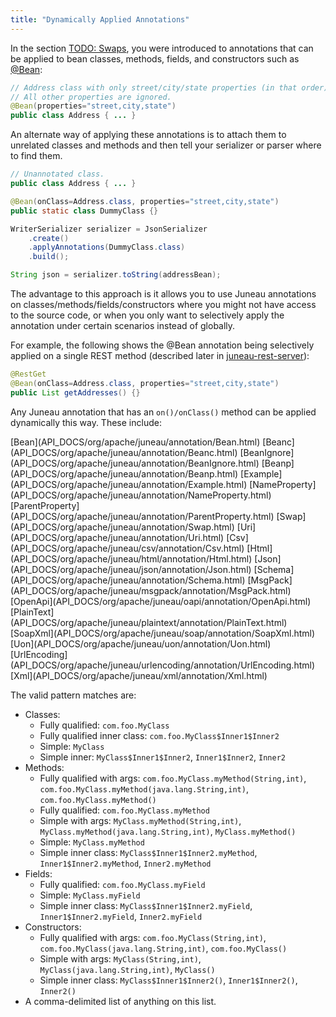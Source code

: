 ```yaml
---
title: "Dynamically Applied Annotations"
---
```


In the section [TODO: Swaps](TODO.md), you were introduced to annotations that can be applied to bean classes, methods,
fields, and constructors such as [@Bean](API_DOCS/org/apache/juneau/annotation/Bean.html):

```java
// Address class with only street/city/state properties (in that order).
// All other properties are ignored.
@Bean(properties="street,city,state")
public class Address { ... }
```

An alternate way of applying these annotations is to attach them to unrelated classes and methods and then tell your
serializer or parser where to find them.

```java
// Unannotated class.
public class Address { ... }

@Bean(onClass=Address.class, properties="street,city,state")
public static class DummyClass {}

WriterSerializer serializer = JsonSerializer
    .create()
    .applyAnnotations(DummyClass.class)
    .build();

String json = serializer.toString(addressBean);
```

The advantage to this approach is it allows you to use Juneau annotations on classes/methods/fields/constructors where
you might not have access to the source code, or when you only want to selectively apply the annotation under certain
scenarios instead of globally.

For example, the following shows the @Bean annotation being selectively applied on a single REST method (described later
in [juneau-rest-server](TODO.md)):

```java
@RestGet
@Bean(onClass=Address.class, properties="street,city,state")
public List getAddresses() {}
```

Any Juneau annotation that has an `on()/onClass()` method can be applied dynamically this way.
These include:

<tree>
<node-0><javac-annotation>[Bean](API_DOCS/org/apache/juneau/annotation/Bean.html)</javac-annotation> <javac-annotation>[Beanc](API_DOCS/org/apache/juneau/annotation/Beanc.html)</javac-annotation> <javac-annotation>[BeanIgnore](API_DOCS/org/apache/juneau/annotation/BeanIgnore.html)</javac-annotation> <javac-annotation>[Beanp](API_DOCS/org/apache/juneau/annotation/Beanp.html)</javac-annotation> <javac-annotation>[Example](API_DOCS/org/apache/juneau/annotation/Example.html)</javac-annotation> <javac-annotation>[NameProperty](API_DOCS/org/apache/juneau/annotation/NameProperty.html)</javac-annotation> <javac-annotation>[ParentProperty](API_DOCS/org/apache/juneau/annotation/ParentProperty.html)</javac-annotation> <javac-annotation>[Swap](API_DOCS/org/apache/juneau/annotation/Swap.html)</javac-annotation> <javac-annotation>[Uri](API_DOCS/org/apache/juneau/annotation/Uri.html)</javac-annotation> <javac-annotation>[Csv](API_DOCS/org/apache/juneau/csv/annotation/Csv.html)</javac-annotation> <javac-annotation>[Html](API_DOCS/org/apache/juneau/html/annotation/Html.html)</javac-annotation> <javac-annotation>[Json](API_DOCS/org/apache/juneau/json/annotation/Json.html)</javac-annotation> <javac-annotation>[Schema](API_DOCS/org/apache/juneau/annotation/Schema.html)</javac-annotation> <javac-annotation>[MsgPack](API_DOCS/org/apache/juneau/msgpack/annotation/MsgPack.html)</javac-annotation> <javac-annotation>[OpenApi](API_DOCS/org/apache/juneau/oapi/annotation/OpenApi.html)</javac-annotation> <javac-annotation>[PlainText](API_DOCS/org/apache/juneau/plaintext/annotation/PlainText.html)</javac-annotation> <javac-annotation>[SoapXml](API_DOCS/org/apache/juneau/soap/annotation/SoapXml.html)</javac-annotation> <javac-annotation>[Uon](API_DOCS/org/apache/juneau/uon/annotation/Uon.html)</javac-annotation> <javac-annotation>[UrlEncoding](API_DOCS/org/apache/juneau/urlencoding/annotation/UrlEncoding.html)</javac-annotation> <javac-annotation>[Xml](API_DOCS/org/apache/juneau/xml/annotation/Xml.html)</javac-annotation></node-0>
</tree>

The valid pattern matches are:

- Classes:
   - Fully qualified:  `com.foo.MyClass`
   - Fully qualified inner class:  `com.foo.MyClass$Inner1$Inner2`
   - Simple:  `MyClass`
   - Simple inner:  `MyClass$Inner1$Inner2`, `Inner1$Inner2`, `Inner2`
- Methods:
   - Fully qualified with args:  `com.foo.MyClass.myMethod(String,int)`, `com.foo.MyClass.myMethod(java.lang.String,int)`, `com.foo.MyClass.myMethod()`
   - Fully qualified:  `com.foo.MyClass.myMethod`
   - Simple with args:  `MyClass.myMethod(String,int)`, `MyClass.myMethod(java.lang.String,int)`, `MyClass.myMethod()`
   - Simple:  `MyClass.myMethod`
   - Simple inner class:  `MyClass$Inner1$Inner2.myMethod`, `Inner1$Inner2.myMethod`, `Inner2.myMethod`
- Fields:
   - Fully qualified:  `com.foo.MyClass.myField`
   - Simple:  `MyClass.myField`
   - Simple inner class:  `MyClass$Inner1$Inner2.myField`, `Inner1$Inner2.myField`, `Inner2.myField`
- Constructors:
   - Fully qualified with args:  `com.foo.MyClass(String,int)`, `com.foo.MyClass(java.lang.String,int)`, `com.foo.MyClass()`
   - Simple with args:  `MyClass(String,int)`, `MyClass(java.lang.String,int)`, `MyClass()`
   - Simple inner class:  `MyClass$Inner1$Inner2()`, `Inner1$Inner2()`, `Inner2()`
- A comma-delimited list of anything on this list.